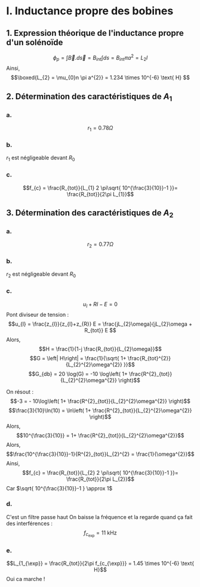 # I. Inductance propre des bobines
## 1. Expression théorique de l'inductance propre d'un solénoïde
$$\phi_{p} = \int \vec{B}.d\vec{s} = B_{int}\int ds   = B_{int}\pi a^{2} = L_{2}I$$
Ainsi, 
$$\boxed{L_{2} = \mu_{0}n \pi a^{2}} = 1.234 \times 10^{-6} \text{ H} $$

## 2. Détermination des caractéristiques de $A_{1}$
### a.
$$r_{1} = 0.78 \Omega$$

### b.
$r_{1}$ est négligeable devant $R_{0}$

### c.
$$f_{c} = \frac{R_{tot}}{L_{1} 2 \pi\sqrt{ 10^{\frac{3}{10}}-1 }}= \frac{R_{tot}}{2\pi L_{1}}$$

## 3. Détermination des caractéristiques de $A_{2}$
### a.
$$r_{2} = 0.77 \Omega$$
### b.
$r_{2}$ est négligeable devant $R_{0}$

### c.
$$u_{l} + RI - E = 0$$
Pont diviseur de tension : 
$$u_{l} = \frac{z_{l}}{z_{l}+z_{R}} E = \frac{jL_{2}\omega}{jL_{2}\omega + R_{tot}} E $$
Alors, 
$$H = \frac{1}{1-j \frac{R_{tot}}{L_{2}\omega}}$$
$$G = \left| H\right| = \frac{1}{\sqrt{ 1+ \frac{R_{tot}^{2}}{L_{2}^{2}\omega^{2}} }}$$
$$G_{db} = 20 \log(G) = -10 \log\left( 1+ \frac{R^{2}_{tot}}{L_{2}^{2}\omega^{2}} \right)$$

On résout : 
$$-3 = - 10\log\left( 1+ \frac{R^{2}_{tot}}{L_{2}^{2}\omega^{2}} \right)$$
$$\frac{3}{10}\ln(10) = \ln\left( 1+ \frac{R^{2}_{tot}}{L_{2}^{2}\omega^{2}} \right)$$
Alors, 
$$10^{\frac{3}{10}} = 1+ \frac{R^{2}_{tot}}{L_{2}^{2}\omega^{2}}$$
Alors, 
$$\frac{10^{\frac{3}{10}}-1}{R^{2}_{tot}}L_{2}^{2} = \frac{1}{\omega^{2}}$$
Ainsi, 
$$f_{c} = \frac{R_{tot}}{L_{2} 2 \pi\sqrt{ 10^{\frac{3}{10}}-1 }}= \frac{R_{tot}}{2\pi L_{2}}$$
Car $\sqrt{ 10^{\frac{3}{10}}-1 } \approx 1$

### d.
C'est un filtre passe haut
On baisse la fréquence et la regarde quand ça fait des interférences : 
$$f_{c_{\exp}} = 11 \text{ kHz}$$

### e. 
$$L_{1_{\exp}} = \frac{R_{tot}}{2\pi f_{c_{\exp}}} =  1.45 \times 10^{-6} \text{ H}$$
Oui ca marche !


